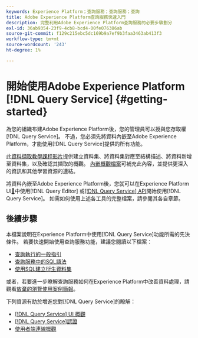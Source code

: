 ```yaml
---
keywords: Experience Platform；查詢服務；查詢服務；查詢
title: Adobe Experience Platform查詢服務快速入門
description: 完整利用Adobe Experience Platform查詢服務的必要步驟劃分
exl-id: 36ab9354-23f9-4cb8-bcd4-00fe076386ab
source-git-commit: f129c215ebc5dc169b9a7ef9b3faa3463ab413f3
workflow-type: tm+mt
source-wordcount: '243'
ht-degree: 1%

---
```


# 開始使用Adobe Experience Platform [!DNL Query Service] {#getting-started}

為您的組織布建Adobe Experience Platform後，您的管理員可以授與您存取權[!DNL Query Service]。 不過，您必須先將資料內嵌至Adobe Experience Platform，才能使用[!DNL Query Service]提供的所有功能。

此[資料擷取教學課程影片](https://experienceleague.adobe.com/docs/platform-learn/tutorials/data-ingestion/create-datasets-and-ingest-data.html)提供建立資料集、將資料集對應至結構描述、將資料新增至資料集，以及確認其擷取的概觀。 [內嵌概觀檔案](../../ingestion/home.md)可補充此內容，並提供更深入的資訊和其他學習資源的連結。

將資料內嵌至Adobe Experience Platform後，您就可以在Experience Platform UI[&#128279;](../ui/user-guide.md)中使用[!DNL Query Editor] 或[[!DNL Query Service] API](../api/getting-started.md)開始使用[!DNL Query Service]。 如需如何使用上述各工具的完整檔案，請參閱其各自章節。

## 後續步驟

本檔案說明在Experience Platform中使用[!DNL Query Service]功能所需的先決條件。 若要快速開始使用查詢服務功能，建議您閱讀以下檔案：

- [查詢執行的一般指引](../best-practices/writing-queries.md)
- [查詢服務中的SQL語法](../sql/syntax.md)
- [使用SQL建立衍生資料集](../data-distiller/derived-datasets/create-derived-datasets-with-sql.md)

或者，若要進一步瞭解查詢服務如何在Experience Platform中改善資料處理，請觀看[放棄的瀏覽使用案例簡報](../use-cases/abandoned-browse.md#video-example)。

下列資源有助於增進您對[!DNL Query Service]的瞭解：

- [[!DNL Query Service] UI 概觀](../ui/overview.md)
- [[!DNL Query Service]認證](../ui/credentials.md)
- [使用者端連線概觀](../clients/overview.md)
